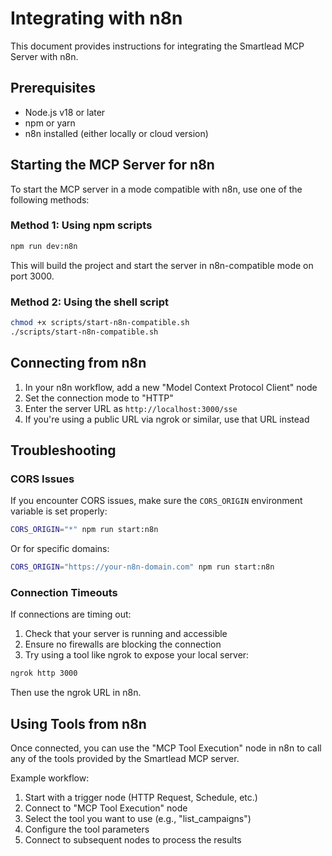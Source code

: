 # Integrating with n8n

This document provides instructions for integrating the Smartlead MCP Server with n8n.

## Prerequisites

- Node.js v18 or later
- npm or yarn
- n8n installed (either locally or cloud version)

## Starting the MCP Server for n8n

To start the MCP server in a mode compatible with n8n, use one of the following methods:

### Method 1: Using npm scripts

```bash
npm run dev:n8n
```

This will build the project and start the server in n8n-compatible mode on port 3000.

### Method 2: Using the shell script

```bash
chmod +x scripts/start-n8n-compatible.sh
./scripts/start-n8n-compatible.sh
```

## Connecting from n8n

1. In your n8n workflow, add a new "Model Context Protocol Client" node
2. Set the connection mode to "HTTP" 
3. Enter the server URL as `http://localhost:3000/sse`
4. If you're using a public URL via ngrok or similar, use that URL instead

## Troubleshooting

### CORS Issues

If you encounter CORS issues, make sure the `CORS_ORIGIN` environment variable is set properly:

```bash
CORS_ORIGIN="*" npm run start:n8n
```

Or for specific domains:

```bash
CORS_ORIGIN="https://your-n8n-domain.com" npm run start:n8n
```

### Connection Timeouts

If connections are timing out:

1. Check that your server is running and accessible
2. Ensure no firewalls are blocking the connection
3. Try using a tool like ngrok to expose your local server:

```bash
ngrok http 3000
```

Then use the ngrok URL in n8n.

## Using Tools from n8n

Once connected, you can use the "MCP Tool Execution" node in n8n to call any of the tools provided by the Smartlead MCP server. 

Example workflow:

1. Start with a trigger node (HTTP Request, Schedule, etc.)
2. Connect to "MCP Tool Execution" node
3. Select the tool you want to use (e.g., "list_campaigns")
4. Configure the tool parameters
5. Connect to subsequent nodes to process the results 